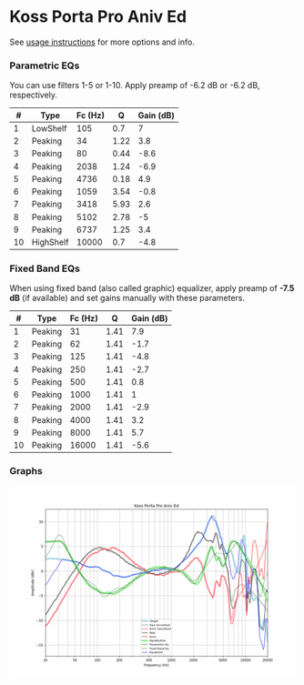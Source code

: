 # Koss Porta Pro Aniv Ed
See [usage instructions](https://github.com/jaakkopasanen/AutoEq#usage) for more options and info.

### Parametric EQs
You can use filters 1-5 or 1-10. Apply preamp of -6.2 dB or -6.2 dB, respectively.

|   # | Type      |   Fc (Hz) |    Q |   Gain (dB) |
|-----|-----------|-----------|------|-------------|
|   1 | LowShelf  |       105 | 0.7  |         7   |
|   2 | Peaking   |        34 | 1.22 |         3.8 |
|   3 | Peaking   |        80 | 0.44 |        -8.6 |
|   4 | Peaking   |      2038 | 1.24 |        -6.9 |
|   5 | Peaking   |      4736 | 0.18 |         4.9 |
|   6 | Peaking   |      1059 | 3.54 |        -0.8 |
|   7 | Peaking   |      3418 | 5.93 |         2.6 |
|   8 | Peaking   |      5102 | 2.78 |        -5   |
|   9 | Peaking   |      6737 | 1.25 |         3.4 |
|  10 | HighShelf |     10000 | 0.7  |        -4.8 |

### Fixed Band EQs
When using fixed band (also called graphic) equalizer, apply preamp of **-7.5 dB** (if available) and set gains manually with these parameters.

|   # | Type    |   Fc (Hz) |    Q |   Gain (dB) |
|-----|---------|-----------|------|-------------|
|   1 | Peaking |        31 | 1.41 |         7.9 |
|   2 | Peaking |        62 | 1.41 |        -1.7 |
|   3 | Peaking |       125 | 1.41 |        -4.8 |
|   4 | Peaking |       250 | 1.41 |        -2.7 |
|   5 | Peaking |       500 | 1.41 |         0.8 |
|   6 | Peaking |      1000 | 1.41 |         1   |
|   7 | Peaking |      2000 | 1.41 |        -2.9 |
|   8 | Peaking |      4000 | 1.41 |         3.2 |
|   9 | Peaking |      8000 | 1.41 |         5.7 |
|  10 | Peaking |     16000 | 1.41 |        -5.6 |

### Graphs
![](./Koss%20Porta%20Pro%20Aniv%20Ed.png)
